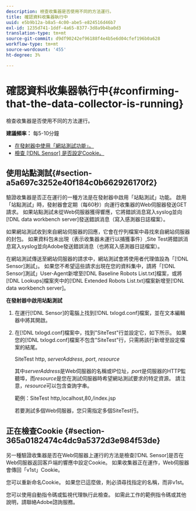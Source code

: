 ```yaml
---
description: 檢查收集器是否使用不同的方法運行。
title: 確認資料收集器執行中
uuid: e5b9b12a-b8a5-4c00-abe5-e824516d46b7
exl-id: 1235d741-1ddf-4a65-8377-3d8a9b4ba0d3
translation-type: tm+mt
source-git-commit: d9df90242ef96188f4e4b5e6d04cfef196b0a628
workflow-type: tm+mt
source-wordcount: '455'
ht-degree: 3%

---
```


# 確認資料收集器執行中{#confirming-that-the-data-collector-is-running}

檢查收集器是否使用不同的方法運行。

**建議頻率：** 每5-10分鐘

* [在發射器中使用「網站測試功能」。](../../../home/c-snsr-ovrvw/admin-sensor/c-data-cltr-rng.md#section-a5a697c3252e40f184c0b662926170f2)
* [檢查 [!DNL Sensor] 是否設定Cookie。](../../../home/c-snsr-ovrvw/admin-sensor/c-data-cltr-rng.md#section-365a0182474c4dc9a5372d3e984f53de)

## 使用站點測試{#section-a5a697c3252e40f184c0b662926170f2}

驗證收集器是否正在運行的一種方法是在發射器中啟用「站點測試」功能。 啟用「站點測試」時，發射器會定期（每60秒）向運行收集器的Web伺服器發送GET請求。 如果站點測試未從Web伺服器獲得響應，它將錯誤消息寫入syslog並向[!DNL data workbench server]發送錯誤消息（寫入感測器日誌檔案）。

如果網站測試收到來自網站伺服器的回應，它會在佇列檔案中尋找來自網站伺服器的封包。 如果資料包未出現（表示收集器未運行以捕獲事件）,Site Test將錯誤消息寫入syslog並向Adobe發送錯誤消息（也將寫入感測器日誌檔案）。

在網站測試傳送至網站伺服器的請求中，網站測試會將使用者代理值設為「[!DNL Sensor]測試」。 如果您不希望這些請求出現在您的資料集中，請將「[!DNL Sensor]測試」User-Agent新增至[!DNL Baseline Robots List.txt]檔案，或將[!DNL Lookups]檔案夾中的[!DNL Extended Robots List.txt]檔案新增至[!DNL data workbench server]。

**在發射器中啟用站點測試**

1. 在運行[!DNL Sensor]的電腦上找到[!DNL txlogd.conf]檔案，並在文本編輯器中將其開啟。

1. 在[!DNL txlogd.conf]檔案中，找到&quot;SiteTest&quot;行並設定它，如下所示。 如果您的[!DNL txlogd.conf]檔案不包含&quot;SiteTest&quot;行，只需將該行新增至設定檔案的結尾。

   SiteTest http, *serverAddress*, *port*, *resource*

   其中&#x200B;*serverAddress*&#x200B;是Web伺服器的名稱或IP位址，*port*&#x200B;是伺服器的HTTP監聽埠，而&#x200B;*resource*&#x200B;是您在測試伺服器時希望網站測試要求的特定資源。 請注意，*resource*&#x200B;可以包含查詢字串。

   範例：SiteTest http,localhost,80,/index.jsp

   若要測試多個Web伺服器，您只需指定多個SiteTest行。

## 正在檢查Cookie {#section-365a0182474c4dc9a5372d3e984f53de}

另一種驗證收集器是否在Web伺服器上運行的方法是檢查[!DNL Sensor]是否在Web伺服器返回客戶端的響應中設定Cookie。 如果收集器正在運作，Web伺服器會傳回「v1st」Cookie。

您可以重新命名Cookie。 如果您已這麼做，則必須尋找指定的名稱，而非v1st。

您可以使用自動指令碼或監視代理執行此檢查。 如需此工作的範例指令碼或其他說明，請聯絡Adobe諮詢服務。
